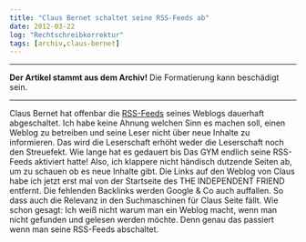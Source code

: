 ```yaml
---
title: "Claus Bernet schaltet seine RSS-Feeds ab"
date: 2012-03-22
log: "Rechtschreibkorrektur"
tags: [archiv,claus-bernet]
---
```

<hr><b>Der Artikel stammt aus dem Archiv!</b> Die Formatierung kann beschädigt sein.<hr>
<p>Claus Bernet hat offenbar die <a href="http://de.wikipedia.org/wiki/RSS">RSS-Feeds</a> seines Weblogs dauerhaft abgeschaltet. Ich habe keine Ahnung welchen Sinn es machen soll, einen Weblog zu betreiben und seine Leser nicht über neue  Inhalte  zu informieren. Das wird die Leserschaft erhöht weder die Leserschaft noch den Streuefekt. Wie lange hat es gedauert bis Das GYM endlich seine RSS-Feeds aktiviert hatte! Also, ich klappere nicht händisch dutzende Seiten ab, um zu schauen ob es neue Inhalte gibt. Die Links auf den Weblog von Claus habe ich jetzt erst mal von der Startseite des THE INDEPENDENT FRIEND entfernt. Die fehlenden Backlinks werden Google & Co auch auffallen. So dass auch die Relevanz in den Suchmaschinen für Claus Seite fällt. Wie schon gesagt: Ich weiß nicht warum man ein Weblog macht, wenn man nicht gefunden und gelesen werden möchte. Denn genau das passiert wenn man seine RSS-Feeds abschaltet.</p>

